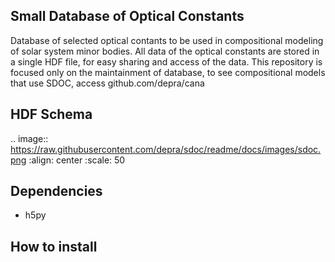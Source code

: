 Small Database of Optical Constants
-------------------------------------

Database of selected optical contants to be used in compositional modeling of solar system minor bodies.
All data of the optical constants are stored in a single HDF file, for easy sharing and access of the data.
This repository is focused only on the maintainment of database, to see compositional models that use SDOC, 
access github.com/depra/cana



HDF Schema
----------
.. image:: https://raw.githubusercontent.com/depra/sdoc/readme/docs/images/sdoc.png
   :align: center
   :scale: 50


Dependencies
------------

- h5py


How to install
--------------
